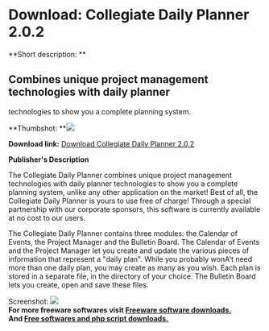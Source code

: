 # Download: Collegiate Daily Planner 2.0.2

**Short description: **

## Combines unique project management technologies with daily planner
technologies to show you a complete planning system.

  
**Thumbshot: **![](http://www.freewarefiles.com/screenshot/cdplanner202_md.gif)   
  
**Download link:** [Download Collegiate Daily Planner 2.0.2](http://freesoftwares.boysofts.com/Collegiate-Daily-Planner_program_27989.html)  
  

**Publisher's Description**  
  

The Collegiate Daily Planner combines unique project management technologies
with daily planner technologies to show you a complete planning system, unlike
any other application on the market! Best of all, the Collegiate Daily Planner
is yours to use free of charge! Through a special partnership with our
corporate sponsors, this software is currently available at no cost to our
users.

The Collegiate Daily Planner contains three modules: the Calendar of Events,
the Project Manager and the Bulletin Board. The Calendar of Events and the
Project Manager let you create and update the various pieces of information
that represent a "daily plan". While you probably wonA't need more than one
daily plan, you may create as many as you wish. Each plan is stored in a
separate file, in the directory of your choice. The Bulletin Board lets you
create, open and save these files.

  
  
Screenshot: ![](http://www.freewarefiles.com/screenshot/cdplanner202.gif)  
**For more freeware softwares visit [Freeware software downloads.](http://freesoftwares.boysofts.com/)**   
**And [Free softwares and php script downloads.](http://www.boysofts.com/)**

